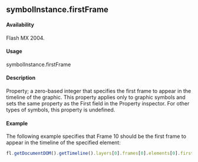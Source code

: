 ## symbolInstance.firstFrame

#### Availability

Flash MX 2004.

#### Usage

symbolInstance.firstFrame

#### Description

Property; a zero-based integer that specifies the first frame to appear in the timeline of the graphic. This property applies only to graphic symbols and sets the same property as the First field in the Property inspector. For other types of symbols, this property is undefined.

#### Example

The following example specifies that Frame 10 should be the first frame to appear in the timeline of the specified element:

```javascript
fl.getDocumentDOM().getTimeline().layers[0].frames[0].elements[0].firstFrame = 10;

```